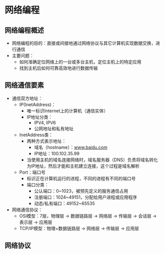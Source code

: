 # 网络编程

## 网络编程概述

  - 网络编程的目的：直接或间接地通过网络协议与其它计算机实现数据交换，进行通信
  - 主要问题：
    - 如何准确定位网络上的一台或多台主机，定位主机上的特定应用
    - 找到主机后如何可靠高效地进行数据传输

## 网络通信要素

  - 通信双方地址：
    - IP(InetAddress)：
      - 唯一标识Internet上的计算机（通信实体）
      - IP地址分类：
        - IPV4, IPV6
        - 公网地址和私有地址
    - InetAddress类：
      - 两种方式表示地址：
        - 域名（hostname）：www.baidu.com
        - IP地址：100.102.35.99
      - 当使用主机的域名连接网络时，域名服务器（DNS）负责将域名转化为IP地址，然后才能和主机建立连接，这个过程是域名解析
    - Port：端口号
      - 标识正在计算机运行的进程，不同的进程有不同的端口号
      - 端口分类：
        - 公认端口：0~1023，被预先定义的服务通信占用
        - 注册端口：1024~49151，分配给用户进程或应用程序
        - 动态/私有端口：49152~65535
  - 网络通信协议：
    - OSI模型：7层，物理层 -> 数据链路层 -> 网络层 -> 传输层 -> 会话层 -> 表示层 -> 应用层
    - TCP/IP模型：物理+数据链路层 -> 网络层 -> 传输层 -> 应用层

## 网络协议

